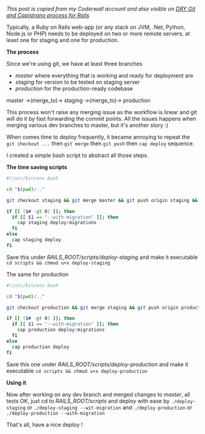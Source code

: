 *This post is copied from my Coderwall account and also visible on [DRY Git and Capistrano process for Rails](https://coderwall.com/p/dipaqg)*

Typically, a Ruby on Rails web-app (or any stack on JVM, .Net, Python, Node.js or PHP) needs to be deployed on two or more remote servers, at least one for staging and one for production.

**The process**

Since we're using git, we have at least three branches

+ *master* where everything that is working and ready for deployment are
+ *staging* for version to be tested on staging server
+ *production* for the production-ready codebase

master ->(merge_to)-> staging ->(merge_to)-> production

This process won't raise any merging issue as the workflow is linear and git will do it by fast forwarding the commit points. All the issues happens when merging various dev branches to master, but it's another story :)

When comes time to deploy frequently, it became annoying to repeat the `git checkout ...` then `git merge` then `git push` then `cap deploy` sequence.

I created a simple bash script to abstract all those steps.

**The time saving scripts**

```bash
#!/usr/bin/env bash

cd "$(pwd)/.."

git checkout staging && git merge master && git push origin staging && git checkout master

if [[ ($# -gt 0) ]]; then
  if [[ $1 == "--with-migration" ]]; then
    cap staging deploy:migrations
  fi
else
  cap staging deploy 
fi

```
Save this under *RAILS_ROOT/scripts/deploy-staging* and make it executable `cd scripts && chmod u+x deploy-staging`

The same for production

```bash
#!/usr/bin/env bash

cd "$(pwd)/.."

git checkout production && git merge staging && git push origin production && git checkout master

if [[ ($# -gt 0) ]]; then
  if [[ $1 == "--with-migration" ]]; then
    cap production deploy:migrations
  fi
else
  cap production deploy 
fi
```

Save this one under *RAILS_ROOT/scripts/deploy-production* and make it executable `cd scripts && chmod u+x deploy-production`

**Using it**

Now after working on any dev branch and merged changes to *master*, all tests OK, just cd to *RAILS_ROOT/scripts* and deploy with ease by `./deploy-staging` or `./deploy-staging --wit-migration` and `./deploy-production` or `./deploy-production --with-migration`

That's all, have a nice deploy !